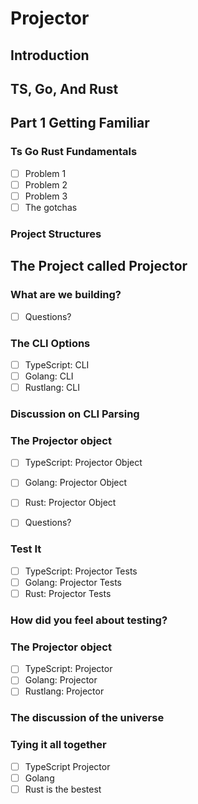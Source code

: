 # Projector

## Introduction

## TS, Go, And Rust

## Part 1 Getting Familiar

### Ts Go Rust Fundamentals
- [ ] Problem 1
- [ ] Problem 2
- [ ] Problem 3
- [ ] The gotchas

### Project Structures

## The Project called Projector

### What are we building?
- [ ] Questions?

### The CLI Options
- [ ] TypeScript: CLI
- [ ] Golang: CLI
- [ ] Rustlang: CLI

### Discussion on CLI Parsing

### The Projector object
- [ ] TypeScript: Projector Object
- [ ] Golang: Projector Object
- [ ] Rust: Projector Object

- [ ] Questions?

### Test It
- [ ] TypeScript: Projector Tests
- [ ] Golang: Projector Tests
- [ ] Rust: Projector Tests

### How did you feel about testing?

### The Projector object
- [ ] TypeScript: Projector
- [ ] Golang: Projector
- [ ] Rustlang: Projector

### The discussion of the universe

### Tying it all together
- [ ] TypeScript Projector
- [ ] Golang
- [ ] Rust is the bestest
